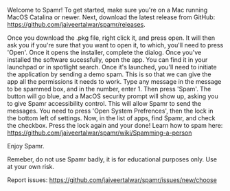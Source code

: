 

Welcome to Spamr! To get started, make sure you're on a Mac running MacOS Catalina or newer. Next, download the latest release from GitHub: https://github.com/jaiveertalwar/spamr/releases.

Once you download the .pkg file, right click it, and press open. It will then ask you if you're sure that you want to open it, to which, you'll need to press 'Open'. Once it opens the installer, complete the dialog. Once you've installed the software sucessfully, open the app. You can find it in your launchpad or in spotlight search. Once it's launched, you'll need to initiate the application by sending a demo spam. This is so that we can give the app all the permissions it needs to work. Type any message in the message to be spammed box, and in the number, enter 1. Then press 'Spam'. The button will go blue, and a MacOS security prompt will show up, asking you to give Spamr accessibility control. This will allow Spamr to send the messages. You need to press 'Open System Prefrences', then the lock in the bottom left of settings. Now, in the list of apps, find Spamr, and check the checkbox. Press the lock again and your done!
Learn how to spam here: https://github.com/jaiveertalwar/spamr/wiki/Spamming-a-person

Enjoy Spamr.

Remeber, do not use Spamr badly, it is for educational purposes only. Use at your own risk.

Report issues: https://github.com/jaiveertalwar/spamr/issues/new/choose
